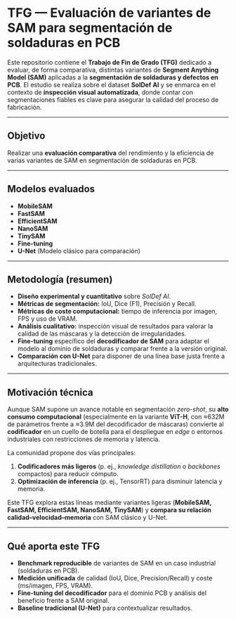# TFG — Evaluación de variantes de SAM para segmentación de soldaduras en PCB

Este repositorio contiene el **Trabajo de Fin de Grado (TFG)** dedicado a evaluar, de forma comparativa, distintas variantes de **Segment Anything Model (SAM)** aplicadas a la **segmentación de soldaduras y defectos en PCB**. El estudio se realiza sobre el dataset **SolDef AI** y se enmarca en el contexto de **inspección visual automatizada**, donde contar con segmentaciones fiables es clave para asegurar la calidad del proceso de fabricación.

---

## Objetivo
Realizar una **evaluación comparativa** del rendimiento y la eficiencia de varias variantes de SAM en segmentación de soldaduras en PCB.

---

## Modelos evaluados
- **MobileSAM**
- **FastSAM**
- **EfficientSAM**
- **NanoSAM**
- **TinySAM**
- **Fine-tuning**
- **U-Net** (Modelo clásico para comparación)

---

## Metodología (resumen)
- **Diseño experimental y cuantitativo** sobre *SolDef AI*.
- **Métricas de segmentación:** IoU, Dice (F1), Precisión y Recall.
- **Métricas de coste computacional:** tiempo de inferencia por imagen, FPS y uso de VRAM.
- **Análisis cualitativo:** inspección visual de resultados para valorar la calidad de las máscaras y la detección de irregularidades.
- **Fine-tuning** específico del **decodificador de SAM** para adaptar el modelo al dominio de soldaduras y comparar frente a la versión original.
- **Comparación con U-Net** para disponer de una línea base justa frente a arquitecturas tradicionales.

---

## Motivación técnica
Aunque SAM supone un avance notable en segmentación *zero-shot*, su **alto consumo computacional** (especialmente en la variante **ViT-H**, con ≈632M de parámetros frente a ≈3.9M del decodificador de máscaras) convierte al **codificador** en un cuello de botella para el despliegue en *edge* o entornos industriales con restricciones de memoria y latencia.

La comunidad propone dos vías principales:
1. **Codificadores más ligeros** (p. ej., *knowledge distillation* o *backbones* compactos) para reducir cómputo.
2. **Optimización de inferencia** (p. ej., TensorRT) para disminuir latencia y memoria.

Este TFG explora estas líneas mediante variantes ligeras (**MobileSAM, FastSAM, EfficientSAM, NanoSAM, TinySAM**) y **compara su relación calidad–velocidad–memoria** con SAM clásico y U-Net.

---

## Qué aporta este TFG
- **Benchmark reproducible** de variantes de SAM en un caso industrial (soldaduras en PCB).
- **Medición unificada** de calidad (IoU, Dice, Precision/Recall) y coste (ms/imagen, FPS, VRAM).
- **Fine-tuning del decodificador** para el dominio PCB y análisis del beneficio frente a SAM original.
- **Baseline tradicional (U-Net)** para contextualizar resultados.

